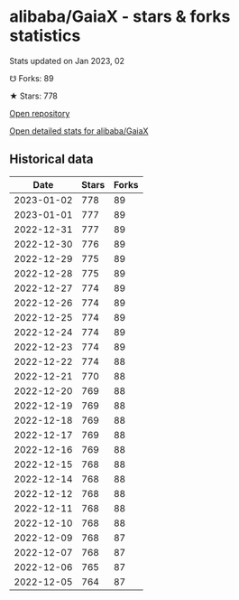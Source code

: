 # alibaba/GaiaX - stars & forks statistics

Stats updated on Jan 2023, 02

☋ Forks: 89

★ Stars: 778

[Open repository](https://github.com/alibaba/GaiaX)

[Open detailed stats for alibaba/GaiaX](https://reviewgithub.com/rep/alibaba/GaiaX)

## Historical data
| Date | Stars | Forks |
|------|-------|-------|
| 2023-01-02 | 778 | 89 | 
| 2023-01-01 | 777 | 89 | 
| 2022-12-31 | 777 | 89 | 
| 2022-12-30 | 776 | 89 | 
| 2022-12-29 | 775 | 89 | 
| 2022-12-28 | 775 | 89 | 
| 2022-12-27 | 774 | 89 | 
| 2022-12-26 | 774 | 89 | 
| 2022-12-25 | 774 | 89 | 
| 2022-12-24 | 774 | 89 | 
| 2022-12-23 | 774 | 89 | 
| 2022-12-22 | 774 | 88 | 
| 2022-12-21 | 770 | 88 | 
| 2022-12-20 | 769 | 88 | 
| 2022-12-19 | 769 | 88 | 
| 2022-12-18 | 769 | 88 | 
| 2022-12-17 | 769 | 88 | 
| 2022-12-16 | 769 | 88 | 
| 2022-12-15 | 768 | 88 | 
| 2022-12-14 | 768 | 88 | 
| 2022-12-12 | 768 | 88 | 
| 2022-12-11 | 768 | 88 | 
| 2022-12-10 | 768 | 88 | 
| 2022-12-09 | 768 | 87 | 
| 2022-12-07 | 768 | 87 | 
| 2022-12-06 | 765 | 87 | 
| 2022-12-05 | 764 | 87 | 

